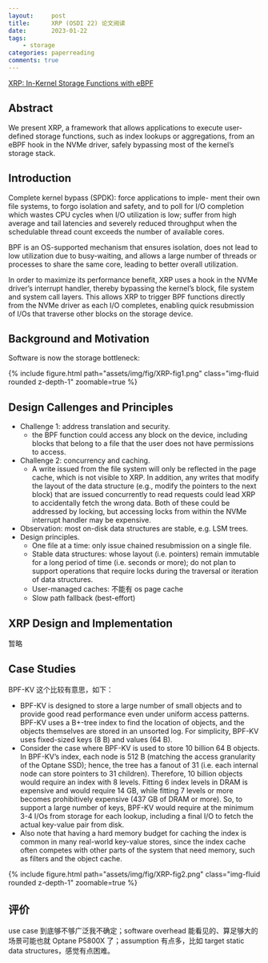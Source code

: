 ```yaml
---
layout:     post
title:      XRP (OSDI 22) 论文阅读
date:       2023-01-22
tags:
    - storage
categories: paperreading
comments: true
---
```


[XRP: In-Kernel Storage Functions with eBPF](https://www.usenix.org/conference/osdi22/presentation/zhong)

## Abstract

We present XRP, a framework that allows applications to execute user-defined storage functions, such as index lookups or aggregations, from an eBPF hook in the NVMe driver, safely bypassing most of the kernel’s storage stack.

## Introduction

Complete kernel bypass (SPDK): force applications to imple- ment their own file systems, to forgo isolation and safety, and to poll for I/O completion which wastes CPU cycles when I/O utilization is low; suffer from high average and tail latencies and severely reduced throughput when the schedulable thread count exceeds the number of available cores.

BPF is an OS-supported mechanism that ensures isolation, does not lead to low utilization due to busy-waiting, and allows a large number of threads or processes to share the same core, leading to better overall utilization.

In order to maximize its performance benefit, XRP uses a hook in the NVMe driver’s interrupt handler, thereby bypassing the kernel’s block, file system and system call layers. This allows XRP to trigger BPF functions directly from the NVMe driver as each I/O completes, enabling quick resubmission of I/Os that traverse other blocks on the storage device.

## Background and Motivation

Software is now the storage bottleneck:

{% include figure.html path="assets/img/fig/XRP-fig1.png" class="img-fluid rounded z-depth-1" zoomable=true %}

## Design Callenges and Principles

- Challenge 1: address translation and security.
  - the BPF function could access any block on the device, including blocks that belong to a file that the user does not have permissions to access.
- Challenge 2: concurrency and caching.
  - A write issued from the file system will only be reflected in the page cache, which is not visible to XRP. In addition, any writes that modify the layout of the data structure (e.g., modify the pointers to the next block) that are issued concurrently to read requests could lead XRP to accidentally fetch the wrong data. Both of these could be addressed by locking, but accessing locks from within the NVMe interrupt handler may be expensive.
- Observation: most on-disk data structures are stable, e.g. LSM trees.
- Design principles.
  - One file at a time: only issue chained resubmission on a single file.
  - Stable data structures: whose layout (i.e. pointers) remain immutable for a long period of time (i.e. seconds or more); do not plan to support operations that require locks during the traversal or iteration of data structures.
  - User-managed caches: 不能有 os page cache
  - Slow path fallback (best-effort)

## XRP Design and Implementation

暂略

## Case Studies

BPF-KV 这个比较有意思，如下：

- BPF-KV is designed to store a large number of small objects and to provide good read performance even under uniform access patterns. BPF-KV uses a B+-tree index to find the location of objects, and the objects themselves are stored in an unsorted log. For simplicity, BPF-KV uses fixed-sized keys (8 B) and values (64 B).
- Consider the case where BPF-KV is used to store 10 billion 64 B objects. In BPF-KV’s index, each node is 512 B (matching the access granularity of the Optane SSD); hence, the tree has a fanout of 31 (i.e. each internal node can store pointers to 31 children). Therefore, 10 billion objects would require an index with 8 levels. Fitting 6 index levels in DRAM is expensive and would require 14 GB, while fitting 7 levels or more becomes prohibitively expensive (437 GB of DRAM or more). So, to support a large number of keys, BPF-KV would require at the minimum 3-4 I/Os from storage for each lookup, including a final I/O to fetch the actual key-value pair from disk.
- Also note that having a hard memory budget for caching the index is common in many real-world key-value stores, since the index cache often competes with other parts of the system that need memory, such as filters and the object cache.

{% include figure.html path="assets/img/fig/XRP-fig2.png" class="img-fluid rounded z-depth-1" zoomable=true %}

## 评价

use case 到底够不够广泛我不确定；software overhead 能看见的、算足够大的场景可能也就 Optane P5800X 了；assumption 有点多，比如 target static data structures，感觉有点困难。
